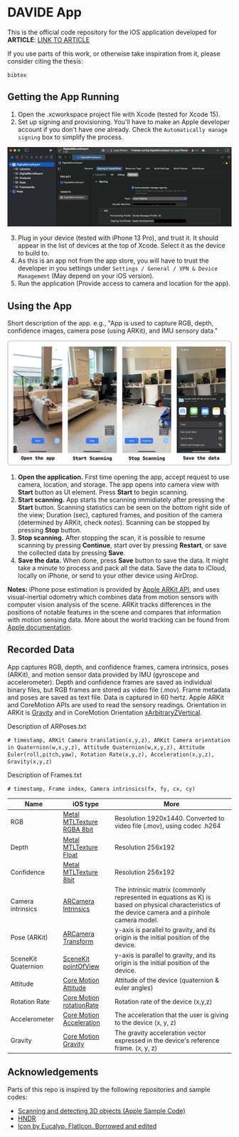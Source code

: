 # DAVIDE App

This is the official code repository for the iOS application developed for **ARTICLE**: [LINK TO ARTICLE](https://google.com)

If you use parts of this work, or otherwise take inspiration from it, please consider citing the thesis:
```
bibtex
```

## Getting the App Running

1. Open the .xcworkspace project file with Xcode (tested for Xcode 15).
2. Set up signing and provisioning. You'll have to make an Apple developer account if you don't have one already. Check the `Automatically manage signing` box to simplify the process.

![xcode signing](Documentation/xcode.png)


3. Plug in your device (tested with iPhone 13 Pro), and trust it. It should appear in the list of devices at the top of Xcode. Select it as the device to build to.
4. As this is an app not from the app store, you will have to trust the developer in you settings under `Settings / General / VPN & Device Management` (May depend on your iOS version).
6. Run the application (Provide access to camera and location for the app).

## Using the App
Short description of the app. e.g., "App is used to capture RGB, depth, confidence images, camera pose (using ARKit), and IMU sensory data."

![app](Documentation/system.png)

1. **Open the application.** First time opening the app, accept request to use camera, location, and storage. The app opens into camera view with **Start** button as UI element. Press **Start** to begin scanning. 
2. **Start scanning.** App starts the scanning immidiately after pressing the **Start** button. Scanning statistics can be seen on the bottom right side of the view; Duration (sec), captured frames, and position of the camera (determined by ARKit, check *notes*). Scanning can be stopped by pressing **Stop** button.
3. **Stop scanning.** After stopping the scan, it is possible to resume scanning by pressing **Continue**, start over by pressing **Restart**, or save the collected data by pressing **Save**.  
4. **Save the data.** When done, press **Save** button to save the data. It might take a minute to process and pack all the data. Save the data to iCloud, locally on iPhone, or send to your other device using AirDrop.

**Notes:** iPhone pose estimation is provided by [Apple ARKit API](https://developer.apple.com/augmented-reality/arkit/), and uses visual-inertial odometry which combines data from motion sensors with computer vision analysis of the scene. ARKit tracks differences in the positions of notable features in the scene and compares that information with motion sensing data. More about the world tracking can be found from [Apple documentation](https://developer.apple.com/documentation/arkit/arkit_in_ios/configuration_objects/understanding_world_tracking).

## Recorded Data
 App captures RGB, depth, and confidence frames, camera intrinsics, poses (ARKit), and motion sensor data provided by IMU (gyroscope and accelerometer). Depth and confidence frames are saved as individual binary files, but RGB frames are stored as video file (.mov). Frame metadata and poses are saved as text file. Data is captured in 60 hertz. Apple ARKit and CoreMotion APIs are used to read the sensory readings. Orientation in ARKit is [Gravity](https://developer.apple.com/documentation/arkit/arconfiguration/worldalignment/gravity) and in CoreMotion Orientation [xArbitraryZVertical](https://developer.apple.com/documentation/coremotion/cmattitudereferenceframe/1615953-xarbitraryzvertical).

Description of ARPoses.txt
```
# timestamp, ARKit Camera translation(x,y,z), ARKit Camera orientation in Quaternion(w,x,y,z), Attitude Quaternion(w,x,y,z), Attitude Euler(roll,pitch,yaw), Rotation Rate(x,y,z), Acceleration(x,y,z), Gravity(x,y,z)
```

Description of Frames.txt
```
# timestamp, Frame index, Camera intrinsics(fx, fy, cx, cy)
```

 | Name | iOS type | More |
|------|----------|------------|
| RGB | [Metal MTLTexture RGBA 8bit](https://developer.apple.com/documentation/metal/mtltexture) | Resolution 1920x1440. Converted to video file (.mov), using codec .h264 |
| Depth | [Metal MTLTexture Float](https://developer.apple.com/documentation/metal/mtltexture) | Resolution 256x192 |
| Confidence | [Metal MTLTexture 8bit](https://developer.apple.com/documentation/metal/mtltexture) | Resolution 256x192 |
| Camera intrinsics | [ARCamera Intrinsics](https://developer.apple.com/documentation/arkit/arcamera/2875730-intrinsics) | The intrinsic matrix (commonly represented in equations as K) is based on physical characteristics of the device camera and a pinhole camera model. |
| Pose (ARKit) | [ARCamera Transform](https://developer.apple.com/documentation/arkit/arcamera/2866108-transform) | y-axis is parallel to gravity, and its origin is the initial position of the device. |
| SceneKit Quaternion | [SceneKit pointOfView](https://developer.apple.com/documentation/scenekit/scnscenerenderer/1523982-pointofview) | y-axis is parallel to gravity, and its origin is the initial position of the device.  |
| Attitude | [Core Motion Attitude](https://developer.apple.com/documentation/coremotion/cmdevicemotion/1616050-attitude) | Attitude of the device (quaternion & euler angles) |
| Rotation Rate | [Core Motion rotationRate](https://developer.apple.com/documentation/coremotion/cmdevicemotion/1615967-rotationrate) | Rotation rate of the device (x,y,z) |
| Accelerometer | [Core Motion Acceleration](https://developer.apple.com/documentation/coremotion/cmdevicemotion/1616149-useracceleration) | The acceleration that the user is giving to the device (x, y, z) |
| Gravity | [Core Motion Gravity](https://developer.apple.com/documentation/coremotion/cmdevicemotion/1616164-gravity) | The gravity acceleration vector expressed in the device's reference frame. (x, y, z)  |

## Acknowledgements

Parts of this repo is inspired by the following repositories and sample codes:
- [Scanning and detecting 3D objects (Apple Sample Code)](https://developer.apple.com/documentation/arkit/arkit_in_ios/content_anchors/scanning_and_detecting_3d_objects)
- [HNDR](https://github.com/princeton-computational-imaging/HNDR)
- [Icon by Eucalyp, FlatIcon. Borrowed and edited](https://www.flaticon.com/free-icons/recording)
